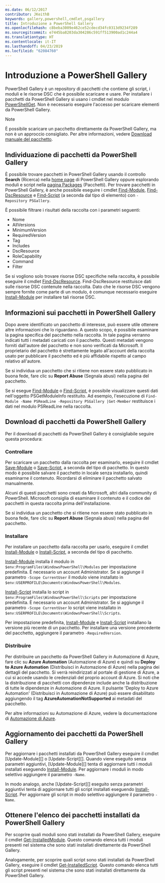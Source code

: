 ```yaml
---
ms.date: 06/12/2017
contributor: JKeithB
keywords: gallery,powershell,cmdlet,psgallery
title: Introduzione a PowerShell Gallery
ms.openlocfilehash: c8beba3009e462ce52cdecd34fc0313d9234f289
ms.sourcegitcommit: e7445ba8203da304286c591ff513900ad1c244a4
ms.translationtype: HT
ms.contentlocale: it-IT
ms.lasthandoff: 04/23/2019
ms.locfileid: "62084760"
---
```

# <a name="getting-started-with-the-powershell-gallery"></a>Introduzione a PowerShell Gallery

PowerShell Gallery è un repository di pacchetti che contiene gli script, i moduli e le risorse DSC che è possibile scaricare e usare. Per installare i pacchetti da PowerShell Gallery si usano i cmdlet nel modulo [PowerShellGet](/powershell/module/powershellget). Non è necessario eseguire l'accesso per scaricare elementi da PowerShell Gallery.

> [!NOTE]
> È possibile scaricare un pacchetto direttamente da PowerShell Gallery, ma non è un approccio consigliato.
> Per altre informazioni, vedere [Download manuale del pacchetto](/powershell/gallery/how-to/working-with-packages/manual-download).

## <a name="discovering-packages-from-the-powershell-gallery"></a>Individuazione di pacchetti da PowerShell Gallery

È possibile trovare pacchetti in PowerShell Gallery usando il controllo **Search** (Ricerca) nella [home page](https://www.powershellgallery.com) di PowerShell Gallery oppure esplorando moduli e script nella [pagina Packages](https://www.powershellgallery.com/packages) (Pacchetti). Per trovare pacchetti in PowerShell Gallery, è anche possibile eseguire i cmdlet [Find-Module][], [Find-DscResource] e [Find-Script][] (a seconda dal tipo di elemento) con `-Repository PSGallery`.

È possibile filtrare i risultati della raccolta con i parametri seguenti:

- Nome
- AllVersions
- MinimumVersion
- RequiredVersion
- Tag
- Includes
- DscResource
- RoleCapability
- Command
- Filter

Se si vogliono solo trovare risorse DSC specifiche nella raccolta, è possibile eseguire il cmdlet [Find-DscResource]. Find-DscResource restituisce dati sulle risorse DSC contenute nella raccolta.
Dato che le risorse DSC vengono sempre fornite come parte di un modulo, è comunque necessario eseguire [Install-Module][] per installare tali risorse DSC.

## <a name="learning-about-packages-in-the-powershell-gallery"></a>Informazioni sui pacchetti in PowerShell Gallery

Dopo avere identificato un pacchetto di interesse, può essere utile ottenere altre informazioni che lo riguardano. A questo scopo, è possibile esaminare la pagina specifica del pacchetto nella raccolta. In tale pagina verranno indicati tutti i metadati caricati con il pacchetto. Questi metadati vengono forniti dall'autore del pacchetto e non sono verificati da Microsoft. Il proprietario del pacchetto è strettamente legato all'account della raccolta usato per pubblicare il pacchetto ed è più affidabile rispetto al campo relativo all'autore.

Se si individua un pacchetto che si ritiene non essere stato pubblicato in buona fede, fare clic su **Report Abuse** (Segnala abusi) nella pagina del pacchetto.

Se si esegue [Find-Module][] o [Find-Script][], è possibile visualizzare questi dati nell'oggetto PSGetModuleInfo restituito. Ad esempio, l'esecuzione di `Find-Module -Name PSReadLine -Repository PSGallery |Get-Member`
restituisce i dati nel modulo PSReadLine nella raccolta.

## <a name="downloading-packages-from-the-powershell-gallery"></a>Download di pacchetti da PowerShell Gallery

Per il download di pacchetti da PowerShell Gallery è consigliabile seguire questa procedura:

### <a name="inspect"></a>Controllare

Per scaricare un pacchetto dalla raccolta per esaminarlo, eseguire il cmdlet [Save-Module][] o [Save-Script][], a seconda del tipo di pacchetto. In questo modo è possibile salvare il pacchetto in locale senza installarlo, quindi esaminarne il contenuto. Ricordarsi di eliminare il pacchetto salvato manualmente.

Alcuni di questi pacchetti sono creati da Microsoft, altri dalla community di PowerShell.
Microsoft consiglia di esaminare il contenuto e il codice dei pacchetti in questa raccolta prima dell'installazione.

Se si individua un pacchetto che si ritiene non essere stato pubblicato in buona fede, fare clic su **Report Abuse** (Segnala abusi) nella pagina del pacchetto.

### <a name="install"></a>Installare

Per installare un pacchetto dalla raccolta per usarlo, eseguire il cmdlet [Install-Module][] o [Install-Script][], a seconda del tipo di pacchetto.

[Install-Module][] installa il modulo in `$env:ProgramFiles\WindowsPowerShell\Modules` per impostazione predefinita.
È necessario un account Administrator. Se si aggiunge il parametro `-Scope CurrentUser` il modulo viene installato in `$env:USERPROFILE\Documents\WindowsPowerShell\Modules`.

[Install-Script][] installa lo script in `$env:ProgramFiles\WindowsPowerShell\Scripts` per impostazione predefinita.
È necessario un account Administrator. Se si aggiunge il parametro `-Scope CurrentUser` lo script viene installato in `$env:USERPROFILE\Documents\WindowsPowerShell\Scripts`.

Per impostazione predefinita, [Install-Module][] e [Install-Script][] installano la versione più recente di un pacchetto.
Per installare una versione precedente del pacchetto, aggiungere il parametro `-RequiredVersion`.

### <a name="deploy"></a>Distribuire

Per distribuire un pacchetto da PowerShell Gallery in Automazione di Azure, fare clic su **Azure Automation** (Automazione di Azure) e quindi su **Deploy to Azure Automation** (Distribuisci in Automazione di Azure) nella pagina dei dettagli del pacchetto. Si verrà reindirizzati al portale di gestione di Azure, a cui si accede usando le credenziali del proprio account di Azure. Si noti che la distribuzione di pacchetti con dipendenze include anche la distribuzione di tutte le dipendenze in Automazione di Azure. Il pulsante 'Deploy to Azure Automation' (Distribuisci in Automazione di Azure) può essere disabilitato aggiungendo il tag **AzureAutomationNotSupported** ai metadati del pacchetto.

Per altre informazioni su Automazione di Azure, vedere la documentazione di [Automazione di Azure](/azure/automation).

## <a name="updating-packages-from-the-powershell-gallery"></a>Aggiornamento dei pacchetti da PowerShell Gallery

Per aggiornare i pacchetti installati da PowerShell Gallery eseguire il cmdlet [Update-Module][] o [Update-Script][]. Quando viene eseguito senza parametri aggiuntivi, [Update-Module][] tenta di aggiornare tutti i moduli installati eseguendo [Install-Module][]. Per aggiornare i moduli in modo selettivo aggiungere il parametro `-Name`. 

In modo analogo, anche [Update-Script][] eseguito senza parametri aggiuntivi tenta di aggiornare tutti gli script installati eseguendo [Install-Script][]. Per aggiornare gli script in modo selettivo aggiungere il parametro `-Name`.

## <a name="list-packages-that-you-have-installed-from-the-powershell-gallery"></a>Ottenere l'elenco dei pacchetti installati da PowerShell Gallery

Per scoprire quali moduli sono stati installati da PowerShell Gallery, eseguire il cmdlet [Get-InstalledModule][]. Questo comando elenca tutti i moduli presenti nel sistema che sono stati installati direttamente da PowerShell Gallery.

Analogamente, per scoprire quali script sono stati installati da PowerShell Gallery, eseguire il cmdlet [Get-InstalledScript][]. Questo comando elenca tutti gli script presenti nel sistema che sono stati installati direttamente da PowerShell Gallery.

[Find-DscResource]: /powershell/module/powershellget/Find-DscResource
[Find-Module]: /powershell/module/powershellget/Find-Module
[Find-Script]: /powershell/module/powershellget/Find-Script
[Get-InstalledModule]: /powershell/module/powershellget/Get-InstalledModule
[Get-InstalledScript]: /powershell/module/powershellget/Get-InstalledScript
[Install-Module]: /powershell/module/powershellget/Install-Module
[Install-Script]: /powershell/module/powershellget/Install-Script
[Publish-Module]: /powershell/module/powershellget/Publish-Module
[Publish-Script]: /powershell/module/powershellget/Publish-Script
[Register-PSRepository]: /powershell/module/powershellget/Register-Repository
[Save-Module]: /powershell/module/powershellget/Save-Module
[Save-Script]: /powershell/module/powershellget/Save-Script
